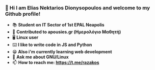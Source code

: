 ### 👋 Hi I am Elias Nektarios Dionysopoulos and welcome to my Github profile!

- 📚 **Student on IT Sector of 1st EPAL Neapolis**
- 💼 **Contributed to apousies.gr (Ημερολόγιο Μαθητή)**
- 🖥️ **Linux user**
- ⌨️ **I like to write code in JS and Python**
- 😁 **Also i'm currently learning web development**
- 💬 **Ask me about GNU/Linux**
- 📫 **How to reach me: https://t.me/razakos**
<!--
**eliasdion/eliasdion** is a ✨ _special_ ✨ repository because its `README.md` (this file) appears on your GitHub profile.

Here are some ideas to get you started:

- 🔭 I’m currently working on ...
- 🌱 I’m currently learning ...
- 👯 I’m looking to collaborate on ...
- 🤔 I’m looking for help with ...
- 💬 Ask me about ...
- 📫 How to reach me: ...
- 😄 Pronouns: ...
- ⚡ Fun fact: ...
-->
